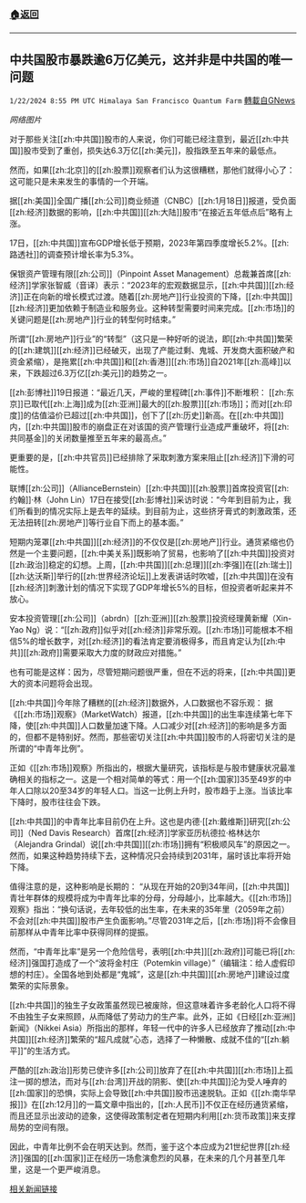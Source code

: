###  [:house:返回](README.md)
---


## 中共国股市暴跌逾6万亿美元，这并非是中共国的唯一问题
`1/22/2024 8:55 PM UTC Himalaya San Francisco Quantum Farm` [轉載自GNews](https://gnews.org/articles/2243271)

*网络图片*

对于那些关注[[zh:中共国]]股市的人来说，你们可能已经注意到，最近[[zh:中共国]]股市受到了重创，损失达6.3万亿[[zh:美元]]，股指跌至五年来的最低点。

然而，如果[[zh:北京]]的[[zh:股票]]观察者们认为这很糟糕，那他们就得小心了： 这可能只是未来发生的事情的一个开端。

据[[zh:美国]]全国广播[[zh:公司]]商业频道（CNBC）[[zh:1月18日]]报道，受负面[[zh:经济]]数据的影响，[[zh:中共国]][[zh:大陆]]股市“在接近五年低点后”略有上涨。

17日，[[zh:中共国]]宣布GDP增长低于预期，2023年第四季度增长5.2%。[[zh:路透社]]的调查预计增长率为5.3%。

保银资产管理有限[[zh:公司]]（Pinpoint Asset Management）总裁兼首席[[zh:经济]]学家张智威（音译）表示：“2023年的宏观数据显示，[[zh:中共国]][[zh:经济]]正在向新的增长模式过渡。随着[[zh:房地产]]行业投资的下降，[[zh:中共国]][[zh:经济]]更加依赖于制造业和服务业。这种转型需要时间来完成。[[zh:市场]]的关键问题是[[zh:房地产]]行业的转型何时结束。”

所谓“[[zh:房地产]]行业”的“转型”（这只是一种好听的说法，即[[zh:中共国]]繁荣的[[zh:建筑]][[zh:经济]]已经破灭，出现了产能过剩、鬼城、开发商大面积破产和资金紧缩），是拖累[[zh:中共国]]和[[zh:香港]][[zh:市场]]自2021年[[zh:高峰]]以来，下跌超过6.3万亿[[zh:美元]]的趋势之一。

[[zh:彭博社]]19日报道：“最近几天，严峻的里程碑[[zh:事件]]不断堆积： [[zh:东京]]已取代[[zh:上海]]成为[[zh:亚洲]]最大的[[zh:股票]][[zh:市场]]；而对[[zh:印度]]的估值溢价已超过[[zh:中共国]]，创下了[[zh:历史]]新高。在[[zh:中共国]]内，[[zh:中共国]]股市的崩盘正在对该国的资产管理行业造成严重破坏，将[[zh:共同基金]]的关闭数量推至五年来的最高点。”

更重要的是，[[zh:中共官员]]已经排除了采取刺激方案来阻止[[zh:经济]]下滑的可能性。

联博[[zh:公司]]（AllianceBernstein）[[zh:中共国]][[zh:股票]]首席投资官[[zh:约翰]]·林（John Lin）17日在接受[[zh:彭博社]]采访时说：“今年到目前为止，我们所看到的情况实际上是去年的延续。到目前为止，这些挤牙膏式的刺激政策，还无法扭转[[zh:房地产]]等行业自下而上的基本面。”

短期内笼罩[[zh:中共国]][[zh:经济]]的不仅仅是[[zh:房地产]]行业。通货紧缩也仍然是一个主要问题，[[zh:中美关系]]既影响了贸易，也影响了[[zh:中共国]]投资对[[zh:政治]]稳定的幻想。上周，[[zh:中共国]][[zh:总理]][[zh:李强]]在[[zh:瑞士]][[zh:达沃斯]]举行的[[zh:世界经济论坛]]上发表讲话时吹嘘，[[zh:中共国]]在没有[[zh:经济]]刺激计划的情况下实现了GDP年增长5%的目标，但投资者听起来并不放心。

安本投资管理[[zh:公司]]（abrdn）[[zh:亚洲]][[zh:股票]]投资经理黄新耀（Xin-Yao Ng）说：“[[zh:政府]]似乎对[[zh:经济]]非常乐观。[[zh:市场]]可能根本不相信5%的增长数字，对[[zh:经济]]的看法肯定要消极得多，而且肯定认为[[zh:中共]][[zh:政府]]需要采取大力度的财政应对措施。”

也有可能是这样：因为，尽管短期问题很严重，但在不远的将来，[[zh:中共国]]更大的资本问题将会出现。

[[zh:中共国]]今年除了糟糕的[[zh:经济]]数据外，人口数据也不容乐观： 据《[[zh:市场]]观察》（MarketWatch）报道，[[zh:中共国]]的出生率连续第七年下降，使[[zh:中共国]]人口数量加速下降。人口减少对[[zh:经济]]的影响是多方面的，但都不是特别好。然而，那些密切关注[[zh:中共国]]股市的人将密切关注的是所谓的“中青年比例”。

正如《[[zh:市场]]观察》所指出的，根据大量研究，该指标是与股市健康状况最准确相关的指标之一。这是一个相对简单的等式：用一个[[zh:国家]]35至49岁的中年人口除以20至34岁的年轻人口。当这一比例上升时，股市趋于上涨。当该比率下降时，股市往往会下跌。

[[zh:中共国]]的中青年比率目前仍在上升。这也是内德·[[zh:戴维斯]]研究[[zh:公司]]（Ned Davis Research）首席[[zh:经济]]学家亚历杭德拉·格林达尔（Alejandra Grindal）说[[zh:中共国]][[zh:市场]]拥有“积极顺风车”的原因之一。然而，如果这种趋势持续下去，这种情况只会持续到2031年，届时该比率将开始下降。

值得注意的是，这种影响是长期的： “从现在开始的20到34年间，[[zh:中共国]]青壮年群体的规模将成为中青年比率的分母，分母越小，比率越大。《[[zh:市场]]观察》指出：“换句话说，去年较低的出生率，在未来的35年里（2059年之前）不会对[[zh:中共国]]股市产生负面影响。”尽管2031年之后，[[zh:市场]]将不会像目前那样从中青年比率中获得同样的提振。

然而，“中青年比率”是另一个危险信号，表明[[zh:中共]][[zh:政府]]可能已将[[zh:经济]]强国打造成了一个“波将金村庄（Potemkin village）”（编辑注：给人虚假印想的村庄）。全国各地到处都是“鬼城”，这是[[zh:中共国]][[zh:房地产]]建设过度繁荣的实际景象。

[[zh:中共国]]的独生子女政策虽然现已被废除，但这意味着许多老龄化人口将不得不由独生子女来照顾，从而降低了劳动力的生产率。此外，正如《日经[[zh:亚洲]]新闻》（Nikkei Asia）所指出的那样，年轻一代中的许多人已经放弃了推动[[zh:中共国]][[zh:经济]]繁荣的“超凡成就”心态，选择了一种懒散、成就不佳的“[[zh:躺平]]”的生活方式。

严酷的[[zh:政治]]形势已使许多[[zh:公司]]放弃了在[[zh:中共国]][[zh:市场]]上孤注一掷的想法，而对与[[zh:台湾]]开战的阴影、使[[zh:中共国]]沦为受人唾弃的[[zh:国家]]的恐惧，实际上会导致[[zh:中共国]]股市迅速脱轨。正如《[[zh:南华早报]]》在[[zh:12月]]的一篇文章中指出的，[[zh:人民币]]不仅正在经历通货紧缩，而且还显示出波动的迹象，这使得政策制定者在短期内利用[[zh:货币政策]]来支撑局势的空间有限。

因此，中青年比例不会在明天达到。然而，鉴于这个本应成为21世纪世界[[zh:经济]]强国的[[zh:国家]]正在经历一场愈演愈烈的风暴，在未来的几个月甚至几年里，这是一个更严峻消息。

[相关新闻链接](https://www.thegatewaypundit.com/2024/01/chinas-stock-gutted-brutal-loss-6-trillion-isnt/)
